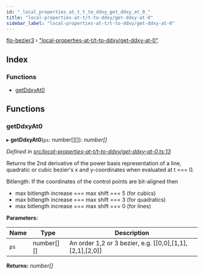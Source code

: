 ```yaml
---
id: "_local_properties_at_t_t_to_ddxy_get_ddxy_at_0_"
title: "local-properties-at-t/t-to-ddxy/get-ddxy-at-0"
sidebar_label: "local-properties-at-t/t-to-ddxy/get-ddxy-at-0"
---
```


[flo-bezier3](../globals.md) › ["local-properties-at-t/t-to-ddxy/get-ddxy-at-0"](_local_properties_at_t_t_to_ddxy_get_ddxy_at_0_.md)

## Index

### Functions

* [getDdxyAt0](_local_properties_at_t_t_to_ddxy_get_ddxy_at_0_.md#getddxyat0)

## Functions

###  getDdxyAt0

▸ **getDdxyAt0**(`ps`: number[][]): *number[]*

*Defined in [src/local-properties-at-t/t-to-ddxy/get-ddxy-at-0.ts:13](https://github.com/FlorisSteenkamp/FloBezier/blob/6f79660/src/local-properties-at-t/t-to-ddxy/get-ddxy-at-0.ts#L13)*

Returns the 2nd derivative of the power basis representation of a line,
quadratic or cubic bezier's x and y-coordinates when evaluated at t === 0.

Bitlength: If the coordinates of the control points are bit-aligned then
* max bitlength increase === max shift === 5 (for cubics)
* max bitlength increase === max shift === 3 (for quadratics)
* max bitlength increase === max shift === 0 (for lines)

**Parameters:**

Name | Type | Description |
------ | ------ | ------ |
`ps` | number[][] | An order 1,2 or 3 bezier, e.g. [[0,0],[1,1],[2,1],[2,0]]  |

**Returns:** *number[]*
